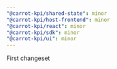 ```yaml
---
"@carrot-kpi/shared-state": minor
"@carrot-kpi/host-frontend": minor
"@carrot-kpi/react": minor
"@carrot-kpi/sdk": minor
"@carrot-kpi/ui": minor
---
```


First changeset
